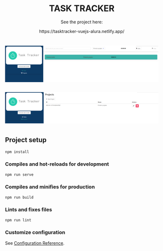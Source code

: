 <h1 align="center">TASK TRACKER</h1>
<p align="center">
See the project here: </p>
<p align="center">
https://tasktracker-vuejs-alura.netlify.app/
</p>

#
<img src="src/assets/img/view.png" alt="view">

##

<img src="src/assets/img/projects_add.png" alt="view">

#

## Project setup
```
npm install
```

### Compiles and hot-reloads for development
```
npm run serve
```

### Compiles and minifies for production
```
npm run build
```

### Lints and fixes files
```
npm run lint
```

### Customize configuration
See [Configuration Reference](https://cli.vuejs.org/config/).
